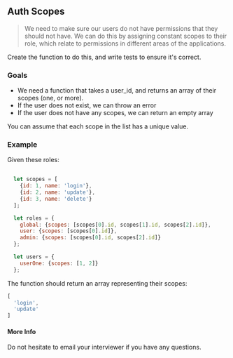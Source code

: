 ## Auth Scopes

> We need to make sure our users do not have permissions that they should not have. We can do this
> by assigning constant scopes to their role, which relate to permissions in different areas of the
> applications.

Create the function to do this, and write tests to ensure it's correct.

### Goals

*   We need a function that takes a user_id, and returns an array of their scopes (one, or more). 
*   If the user does not exist, we can throw an error
*   If the user does not have any scopes, we can return an empty array

You can assume that each scope in the list has a unique value.

### Example

Given these roles:

```js
  
  let scopes = [
    {id: 1, name: 'login'},
    {id: 2, name: 'update'},
    {id: 3, name: 'delete'}
  ];

  let roles = {
    global: {scopes: [scopes[0].id, scopes[1].id, scopes[2].id]},
    user: {scopes: [scopes[0].id]},
    admin: {scopes: [scopes[0].id, scopes[2].id]}
  };

  let users = {
    userOne: {scopes: [1, 2]}
  };
```

The function should return an array representing their scopes:

```js
[
  'login',
  'update'
]
```

#### More Info

Do not hesitate to email your interviewer if you have any questions.
